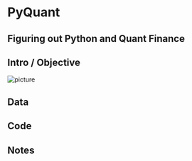 # PyQuant
## Figuring out Python and Quant Finance

## Intro / Objective
![picture](img/pass)

##  Data


##  Code  




##  Notes
